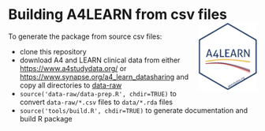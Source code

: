 # Building A4LEARN from csv files <a href="https://www.a4studydata.org/"><img src="../man/figures/logo.png" align="right" height="138" /></a>

To generate the package from source csv files:

- clone this repository
- download A4 and LEARN clinical data from either <https://www.a4studydata.org/> or <https://www.synapse.org/a4_learn_datasharing> and
  copy all directories to [data-raw](data-raw)
- `source('data-raw/data-prep.R', chdir=TRUE)` to convert
  `data-raw/*.csv` files to `data/*.rda` files
- `source('tools/build.R', chdir=TRUE)` to generate documentation and
  build R package
